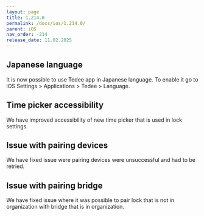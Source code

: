 ```yaml
---
layout: page
title: 1.214.0
permalink: /docs/ios/1.214.0/
parent: iOS
nav_order: -214
release_date: 11.02.2025
---
```


## Japanese language
It is now possible to use Tedee app in Japanese language. To enable it go to iOS Settings > Applications > Tedee > Language.

## Time picker accessibility
We have improved accessibility of new time picker that is used in lock settings.

## Issue with pairing devices
We have fixed issue were pairing devices were unsuccessful and had to be retried.

## Issue with pairing bridge
We have fixed issue where it was possible to pair lock that is not in organization with bridge that is in organization.  
